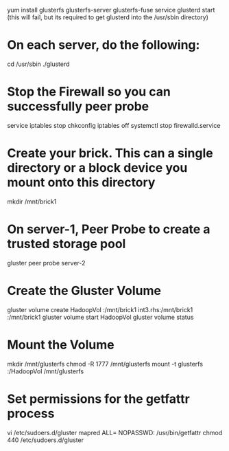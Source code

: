 yum install glusterfs glusterfs-server glusterfs-fuse
service  glusterd start
(this will fail, but its required to get glusterd into the /usr/sbin directory)

# On each server, do the following:
cd /usr/sbin
./glusterd

# Stop the Firewall so you can successfully peer probe
service iptables stop
chkconfig iptables off
systemctl stop firewalld.service

# Create your brick. This can a single directory or a block device you mount onto this directory
mkdir /mnt/brick1

# On server-1, Peer Probe to create a trusted storage pool 
gluster peer probe server-2

# Create the Gluster Volume
gluster volume create HadoopVol  <host>:/mnt/brick1 int3.rhs:/mnt/brick1  <host>:/mnt/brick1
gluster volume start HadoopVol
gluster volume status

# Mount the Volume
mkdir /mnt/glusterfs
chmod -R 1777 /mnt/glusterfs
mount -t glusterfs <host>:/HadoopVol /mnt/glusterfs

# Set permissions for the getfattr process
vi /etc/sudoers.d/gluster
mapred ALL= NOPASSWD: /usr/bin/getfattr
chmod 440 /etc/sudoers.d/gluster